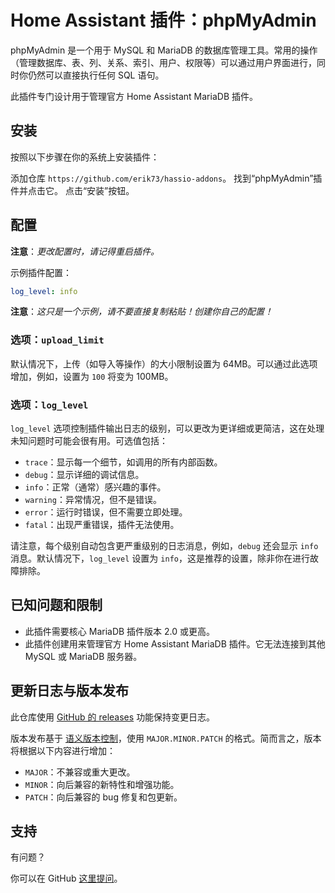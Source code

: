 # Home Assistant 插件：phpMyAdmin

phpMyAdmin 是一个用于 MySQL 和 MariaDB 的数据库管理工具。常用的操作（管理数据库、表、列、关系、索引、用户、权限等）可以通过用户界面进行，同时你仍然可以直接执行任何 SQL 语句。

此插件专门设计用于管理官方 Home Assistant MariaDB 插件。

## 安装

按照以下步骤在你的系统上安装插件：

添加仓库 `https://github.com/erik73/hassio-addons`。
找到“phpMyAdmin”插件并点击它。
点击“安装”按钮。

## 配置

**注意**：_更改配置时，请记得重启插件。_

示例插件配置：

```yaml
log_level: info
```

**注意**：_这只是一个示例，请不要直接复制粘贴！创建你自己的配置！_

### 选项：`upload_limit`

默认情况下，上传（如导入等操作）的大小限制设置为 64MB。可以通过此选项增加，例如，设置为 `100` 将变为 100MB。

### 选项：`log_level`

`log_level` 选项控制插件输出日志的级别，可以更改为更详细或更简洁，这在处理未知问题时可能会很有用。可选值包括：

- `trace`：显示每一个细节，如调用的所有内部函数。
- `debug`：显示详细的调试信息。
- `info`：正常（通常）感兴趣的事件。
- `warning`：异常情况，但不是错误。
- `error`：运行时错误，但不需要立即处理。
- `fatal`：出现严重错误，插件无法使用。

请注意，每个级别自动包含更严重级别的日志消息，例如，`debug` 还会显示 `info` 消息。默认情况下，`log_level` 设置为 `info`，这是推荐的设置，除非你在进行故障排除。

## 已知问题和限制

- 此插件需要核心 MariaDB 插件版本 2.0 或更高。
- 此插件创建用来管理官方 Home Assistant MariaDB 插件。它无法连接到其他 MySQL 或 MariaDB 服务器。

## 更新日志与版本发布

此仓库使用 [GitHub 的 releases][releases] 功能保持变更日志。

版本发布基于 [语义版本控制][semver]，使用 `MAJOR.MINOR.PATCH` 的格式。简而言之，版本将根据以下内容进行增加：

- `MAJOR`：不兼容或重大更改。
- `MINOR`：向后兼容的新特性和增强功能。
- `PATCH`：向后兼容的 bug 修复和包更新。

## 支持

有问题？

你可以在 GitHub [这里提问][issue]。

[addon-badge]: https://my.home-assistant.io/badges/supervisor_addon.svg
[addon]: https://my.home-assistant.io/redirect/supervisor_addon/?addon=a0d7b954_phpmyadmin&repository_url=https%3A%2F%2Fgithub.com%2Ferik73%2Frepository
[contributors]: https://github.com/erik73/addon-phpmyadmin/graphs/contributors
[discord-ha]: https://discord.gg/c5DvZ4e
[discord]: https://discord.me/hassioaddons
[forum]: https://community.home-assistant.io/t/home-assistant-community-add-on-phpmyadmin/171729?u=frenck
[frenck]: https://github.com/frenck
[issue]: https://github.com/erik73/addon-phpmyadmin/issues
[reddit]: https://reddit.com/r/homeassistant
[releases]: https://github.com/erik73/addon-phpmyadmin/releases
[semver]: https://semver.org/spec/v2.0.0.html